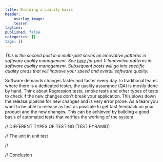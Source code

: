```yaml
---
title: Building a quality basis
header:    
    overlay_image: 
    teaser: 
tagline: 
published: false
categories: []
tags: []
---
```


*This is the second post in a multi-part series on innovative patterns in software quality management. See [here](https://blognet.tech/2022/InnovativePatternsInSoftwareQualityManagement/) for part 1: Innovative patterns in software quality management. Subsequent posts will go into specific quality areas that will improve your speed and overall software quality.*

Software demands changes faster and faster every day. In traditional teams where there is a dedicated tester, the quality assurance (QA) is mostly done by hand. Think about Regression tests, smoke tests and other types of tests to check if the new changes don't break your application. This slows down the release pipeline for new changes and is very error prone. As a team you want to be able to release as fast as possible to get fast feedback on your product and the new changes. This can be achieved by building a good basis of automated tests that verifies the working of the system.

// DIFFERENT TYPES OF TESTING (TEST PYRAMID)

// The unit in unit test

// 

// Conclusion